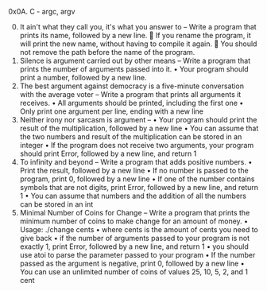 0x0A. C - argc, argv

0. It ain't what they call you, it's what you answer to – 
Write a program that prints its name, followed by a new line.
	If you rename the program, it will print the new name, without having to compile it again.
	You should not remove the path before the name of the program.
1. Silence is argument carried out by other means – 
Write a program that prints the number of arguments passed into it.
•	Your program should print a number, followed by a new line.
2. The best argument against democracy is a five-minute conversation with the average voter – 
Write a program that prints all arguments it receives.
•	All arguments should be printed, including the first one
•	Only print one argument per line, ending with a new line
3. Neither irony nor sarcasm is argument – 
•	Your program should print the result of the multiplication, followed by a new line
•	You can assume that the two numbers and result of the multiplication can be stored in an integer
•	If the program does not receive two arguments, your program should print Error, followed by a new line, and return 1
4. To infinity and beyond – 
Write a program that adds positive numbers.
•	Print the result, followed by a new line
•	If no number is passed to the program, print 0, followed by a new line
•	If one of the number contains symbols that are not digits, print Error, followed by a new line, and return 1
•	You can assume that numbers and the addition of all the numbers can be stored in an int
5. Minimal Number of Coins for Change – 
Write a program that prints the minimum number of coins to make change for an amount of money.
•	Usage: ./change cents
•	where cents is the amount of cents you need to give back
•	if the number of arguments passed to your program is not exactly 1, print Error, followed by a new line, and return 1
•	you should use atoi to parse the parameter passed to your program
•	If the number passed as the argument is negative, print 0, followed by a new line
•	You can use an unlimited number of coins of values 25, 10, 5, 2, and 1 cent
